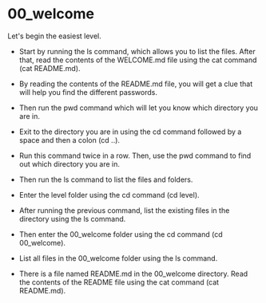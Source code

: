# 00_welcome

Let's begin the easiest level.

- Start by running the ls command, which allows you to list the files. After that, read the contents of the WELCOME.md file using the cat command (cat README.md).

- By reading the contents of the README.md file, you will get a clue that will help you find the different passwords.

- Then run the pwd command which will let you know which directory you are in.

- Exit to the directory you are in using the cd command followed by a space and then a colon (cd ..).

- Run this command twice in a row. Then, use the pwd command to find out which directory you are in.

- Then run the ls command to list the files and folders.

- Enter the level folder using the cd command (cd level).

- After running the previous command, list the existing files in the directory using the ls command.

- Then enter the 00_welcome folder using the cd command (cd 00_welcome).

- List all files in the 00_welcome folder using the ls command.

- There is a file named README.md in the 00_welcome directory. Read the contents of the README file using the cat command (cat README.md).
